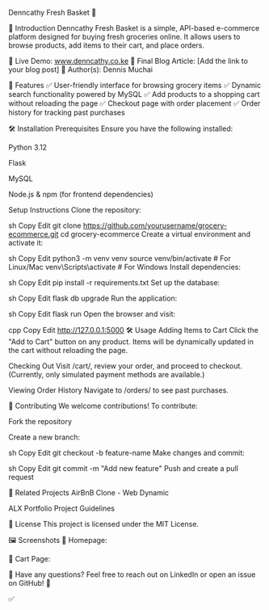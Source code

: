 Denncathy Fresh Basket 🛒

📌 Introduction
Denncathy Fresh Basket is a simple, API-based e-commerce platform designed for buying fresh groceries online. It allows users to browse products, add items to their cart, and place orders.

🔗 Live Demo: www.denncathy.co.ke
📖 Final Blog Article: [Add the link to your blog post]
👥 Author(s): Dennis Muchai

🚀 Features
✅ User-friendly interface for browsing grocery items
✅ Dynamic search functionality powered by MySQL
✅ Add products to a shopping cart without reloading the page
✅ Checkout page with order placement
✅ Order history for tracking past purchases

🛠️ Installation
Prerequisites
Ensure you have the following installed:

Python 3.12

Flask

MySQL

Node.js & npm (for frontend dependencies)

Setup Instructions
Clone the repository:

sh
Copy
Edit
git clone https://github.com/yourusername/grocery-ecommerce.git
cd grocery-ecommerce
Create a virtual environment and activate it:

sh
Copy
Edit
python3 -m venv venv
source venv/bin/activate  # For Linux/Mac
venv\Scripts\activate  # For Windows
Install dependencies:

sh
Copy
Edit
pip install -r requirements.txt
Set up the database:

sh
Copy
Edit
flask db upgrade
Run the application:

sh
Copy
Edit
flask run
Open the browser and visit:

cpp
Copy
Edit
http://127.0.0.1:5000
🛠️ Usage
Adding Items to Cart
Click the "Add to Cart" button on any product. Items will be dynamically updated in the cart without reloading the page.

Checking Out
Visit /cart/, review your order, and proceed to checkout. (Currently, only simulated payment methods are available.)

Viewing Order History
Navigate to /orders/ to see past purchases.

🤝 Contributing
We welcome contributions! To contribute:

Fork the repository

Create a new branch:

sh
Copy
Edit
git checkout -b feature-name
Make changes and commit:

sh
Copy
Edit
git commit -m "Add new feature"
Push and create a pull request

🔗 Related Projects
AirBnB Clone - Web Dynamic

ALX Portfolio Project Guidelines

📜 License
This project is licensed under the MIT License.

🖼️ Screenshots
📌 Homepage:

🛒 Cart Page:

💬 Have any questions?
Feel free to reach out on LinkedIn or open an issue on GitHub! 🚀

✅
